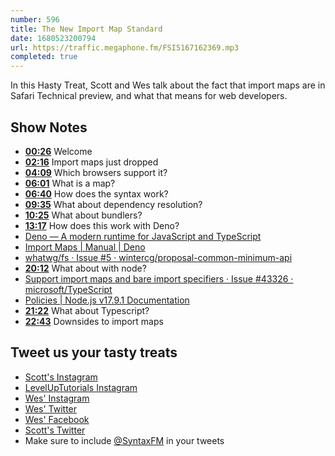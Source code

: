 ```yaml
---
number: 596
title: The New Import Map Standard
date: 1680523200794
url: https://traffic.megaphone.fm/FSI5167162369.mp3
completed: true
---
```


In this Hasty Treat, Scott and Wes talk about the fact that import maps are in Safari Technical preview, and what that means for web developers.

## Show Notes

* **[00:26](#t=00:26)** Welcome
* **[02:16](#t=02:16)** Import maps just dropped
* **[04:09](#t=04:09)** Which browsers support it?
* **[06:01](#t=06:01)** What is a map?
* **[06:40](#t=06:40)** How does the syntax work?
* **[09:35](#t=09:35)** What about dependency resolution?
* **[10:25](#t=10:25)** What about bundlers?
* **[13:17](#t=13:17)** How does this work with Deno?
* [Deno — A modern runtime for JavaScript and TypeScript](https://deno.land/)
* [Import Maps | Manual | Deno](https://deno.land/manual@v1.31.0/basics/import_maps)
* [whatwg/fs · Issue #5 · wintercg/proposal-common-minimum-api](https://github.com/wintercg/proposal-common-minimum-api/issues/5#issuecomment-1470026193)
* **[20:12](#t=20:12)** What about with node?
* [Support import maps and bare import specifiers · Issue #43326 · microsoft/TypeScript](https://github.com/microsoft/TypeScript/issues/43326)
* [Policies | Node.js v17.9.1 Documentation](https://nodejs.org/dist/latest-v17.x/docs/api/policy.html#example-import-maps-emulation)
* **[21:22](#t=21:22)** What about Typescript?
* **[22:43](#t=22:43)** Downsides to import maps

## Tweet us your tasty treats

* [Scott's Instagram](https://www.instagram.com/stolinski/)
* [LevelUpTutorials Instagram](https://www.instagram.com/LevelUpTutorials/)
* [Wes' Instagram](https://www.instagram.com/wesbos/)
* [Wes' Twitter](https://twitter.com/wesbos)
* [Wes' Facebook](https://www.facebook.com/wesbos.developer)
* [Scott's Twitter](https://twitter.com/stolinski)
* Make sure to include [@SyntaxFM](https://twitter.com/SyntaxFM) in your tweets

